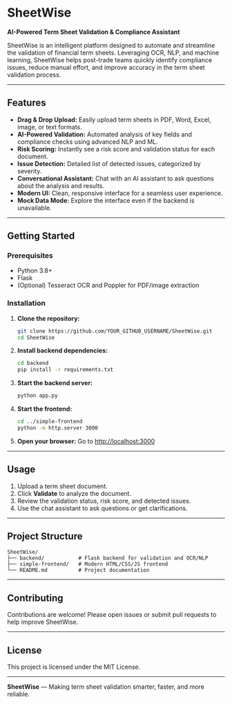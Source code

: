 # SheetWise

**AI-Powered Term Sheet Validation & Compliance Assistant**

SheetWise is an intelligent platform designed to automate and streamline the validation of financial term sheets. Leveraging OCR, NLP, and machine learning, SheetWise helps post-trade teams quickly identify compliance issues, reduce manual effort, and improve accuracy in the term sheet validation process.

---

## Features
- **Drag & Drop Upload:** Easily upload term sheets in PDF, Word, Excel, image, or text formats.
- **AI-Powered Validation:** Automated analysis of key fields and compliance checks using advanced NLP and ML.
- **Risk Scoring:** Instantly see a risk score and validation status for each document.
- **Issue Detection:** Detailed list of detected issues, categorized by severity.
- **Conversational Assistant:** Chat with an AI assistant to ask questions about the analysis and results.
- **Modern UI:** Clean, responsive interface for a seamless user experience.
- **Mock Data Mode:** Explore the interface even if the backend is unavailable.

---

## Getting Started

### Prerequisites
- Python 3.8+
- Flask
- (Optional) Tesseract OCR and Poppler for PDF/image extraction

### Installation
1. **Clone the repository:**
   ```sh
   git clone https://github.com/YOUR_GITHUB_USERNAME/SheetWise.git
   cd SheetWise
   ```
2. **Install backend dependencies:**
   ```sh
   cd backend
   pip install -r requirements.txt
   ```
3. **Start the backend server:**
   ```sh
   python app.py
   ```
4. **Start the frontend:**
   ```sh
   cd ../simple-frontend
   python -m http.server 3000
   ```
5. **Open your browser:**
   Go to [http://localhost:3000](http://localhost:3000)

---

## Usage
1. Upload a term sheet document.
2. Click **Validate** to analyze the document.
3. Review the validation status, risk score, and detected issues.
4. Use the chat assistant to ask questions or get clarifications.

---

## Project Structure
```
SheetWise/
├── backend/           # Flask backend for validation and OCR/NLP
├── simple-frontend/   # Modern HTML/CSS/JS frontend
└── README.md          # Project documentation
```

---

## Contributing
Contributions are welcome! Please open issues or submit pull requests to help improve SheetWise.

---

## License
This project is licensed under the MIT License.

---

**SheetWise** — Making term sheet validation smarter, faster, and more reliable. 